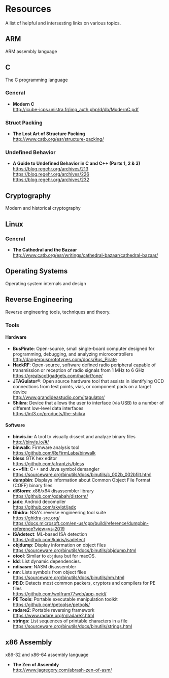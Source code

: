 # Resources
A list of helpful and intersesting links on various topics. 

## ARM
ARM assembly language

## C
The C programming language
### General
- **Modern C**<br>http://icube-icps.unistra.fr/img_auth.php/d/db/ModernC.pdf
### Struct Packing
- **The Lost Art of Structure Packing**<br>http://www.catb.org/esr/structure-packing/

### Undefined Behavior
- **A Guide to Undefined Behavior in C and C++ (Parts 1, 2 & 3)**<br>https://blog.regehr.org/archives/213 <br>https://blog.regehr.org/archives/226 <br>https://blog.regehr.org/archives/232 

## Cryptography
Modern and historical cryptography

## Linux
### General
- **The Cathedral and the Bazaar**<br>http://www.catb.org/esr/writings/cathedral-bazaar/cathedral-bazaar/

## Operating Systems
Operating system internals and design

## Reverse Engineering
Reverse engineering tools, techniques and theory.

### Tools
#### Hardware
- **BusPirate**: Open-source, small single-board computer designed for programming, debugging, and analyzing microcontrollers<br>http://dangerousprototypes.com/docs/Bus_Pirate
- **HackRF**: Open-source, software defined radio peripheral capable of transmission or reception of radio signals from 1 MHz to 6 GHz<br>https://greatscottgadgets.com/hackrf/one/
- **JTAGulator®**: Open source hardware tool that assists in identifying OCD connections from test points, vias, or component pads on a target device<br>http://www.grandideastudio.com/jtagulator/
- **Shikra**: Device that allows the user to interface (via USB) to a number of different low-level data interfaces<br>https://int3.cc/products/the-shikra

#### Software
- **binvis.io**: A tool to visually dissect and analyze binary files<br>http://binvis.io/#/
- **binwalk**: Firmware analysis tool<br>https://github.com/ReFirmLabs/binwalk
- **bless** GTK hex editor<br>https://github.com/afrantzis/bless
- **c++filt**: C++ and Java symbol demangler<br>https://sourceware.org/binutils/docs/binutils/c_002b_002bfilt.html
- **dumpbin**:  Displays information about Common Object File Format (COFF) binary files<br>
- **diStorm**: x86/x64 disassembler library<br>https://github.com/gdabah/distorm/
- **jadx**: Android decompiler<br>https://github.com/skylot/jadx
- **Ghidra**: NSA's reverse engineering tool suite<br>https://ghidra-sre.org/<br>https://docs.microsoft.com/en-us/cpp/build/reference/dumpbin-reference?view=vs-2019
- **ISAdetect**: ML-based ISA detection<br>https://github.com/kairis/isadetect
- **objdump**: Display information on object files<br>https://sourceware.org/binutils/docs/binutils/objdump.html
- **otool**: Similar to `objdump` but for macOS.
- **ldd**: List dynamic dependencies.
- **ndisasm**: NASM disassembler
- **nm**: Lists symbols from object files<br>https://sourceware.org/binutils/docs/binutils/nm.html
- **PEiD**: Detects most common packers, cryptors and compilers for PE files<br>https://github.com/wolfram77web/app-peid/
- **PE Tools**: Portable executable manipulation toolkit<br>https://github.com/petoolse/petools/
- **radare2**: Portable reversing framework<br>https://www.radare.org/n/radare2.html
- **strings**: List sequences of printable characters in a file<br>https://sourceware.org/binutils/docs/binutils/strings.html

## x86 Assembly
x86-32 and x86-64 assembly language
- **The Zen of Assembly**<br>http://www.jagregory.com/abrash-zen-of-asm/
